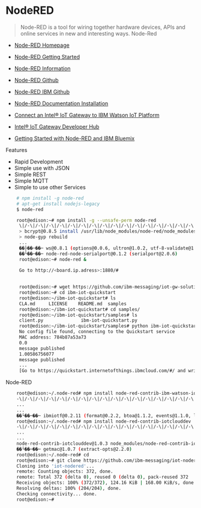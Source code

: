 # NodeRED

> Node-RED is a tool for wiring together hardware devices, APIs and online services in new and interesting ways. Node-Red

- [Node-RED Homepage](http://nodered.org/)
- [Node-RED Getting Started](http://nodered.org/docs/getting-started/)
- [Node-RED Information](https://www-304.ibm.com/connections/blogs/et/resource/node_red/Node-Red.pdf)
- [Node-RED Github](https://github.com/node-red/node-red)
- [Node-RED IBM Github](https://github.com/ibm-messaging/iot-nodered)

- [Node-RED Documentation Installation](http://nodered.org/docs/getting-started/installation.html)
- [Connect an Intel® IoT Gateway to IBM Watson IoT Platform](https://developer.ibm.com/recipes/tutorials/connect-an-intel-iot-gateway-to-iot-foundation/)
- [Intel® IoT Gateway Developer Hub](https://software.intel.com/en-us/tags/82166)
- [Getting Started with Node-RED and IBM Bluemix](https://github.com/intel-iot-devkit/Intel-IoT-Gateway/blob/master/Getting%20Started%20With%20Node-Red%20and%20Bluemix/README.MD)

Features

- Rapid Development
- Simple use with JSON
- Simple REST
- Simple MQTT
- Simple to use other Services

```sh
    # npm install -g node-red
    # apt-get install nodejs-legacy
    $ node-red
```

```sh
    root@edison:~# npm install -g --unsafe-perm node-red
     \|/-\|/-\|/-\|/-\|/-\|/-\|/-\|/-\|/-\|/-\|/-\|/-\|/-\|/-\|/-\|/-\|/-\|/-\|/-\|/-\|/-\|/-\|/-\|/-\|/-\|/-\|//
     > bcrypt@0.8.5 install /usr/lib/node_modules/node-red/node_modules/bcrypt
     > node-gyp rebuild
     ...
     ��├��─��─ ws@0.8.1 (options@0.0.6, ultron@1.0.2, utf-8-validate@1.2.1, bufferutil@1.2.1)
     ��└��─��─ node-red-node-serialport@0.1.2 (serialport@2.0.6)
     root@edison:~# node-red &
     
     Go to http://<board.ip.adress>:1880/#
     
```

```sh
     root@edison:~# wget https://github.com/ibm-messaging/iot-gw-solutions/releases/download/1.03/ibm-iot-quickstart.zip
     root@edison:~# cd ibm-iot-quickstart
     root@edison:~/ibm-iot-quickstart# ls
     CLA.md     LICENSE    README.md  samples
     root@edison:~/ibm-iot-quickstart# cd samples/
     root@edison:~/ibm-iot-quickstart/samples# ls
     client.py              ibm-iot-quickstart.py
     root@edison:~/ibm-iot-quickstart/samples# python ibm-iot-quickstart.py
     No config file found, connecting to the Quickstart service
     MAC address: 784b87a53a73
     0.0
     message published
     1.00586756077
     message published     
     ...
     [Go to https://quickstart.internetofthings.ibmcloud.com/#/ and write Device ID based on device MAC Address]
```

Node-RED

```sh
    root@edison:~/.node-red# npm install node-red-contrib-ibm-watson-iot
    -\|/-\|/-\|/-\|/-\|/-\|/-\|/-\|/-\|/-\|/-\|/-\|/-\|/-\|/-\|/-\|/-\|/-\|/-\|/-\|/-\|/-\|/-\|/-\-\|/-\|/-\|z
    ...
    ...
    ��└��─��─ ibmiotf@0.2.11 (format@0.2.2, btoa@1.1.2, events@1.1.0, loglevel@1.4.0, bluebird@2.10.2, axios@)
    root@edison:~/.node-red# npm install node-red-contrib-iotclouddev
    -\|/-\|/-\|/-\|/-\|/-\|/-\|/-\|/-\|/-\|/-\|/-\|/-\|/-\|/-\|/-\|/-\|/-\|/-\|/-\|/-\|/-\|/-\|/-\|/-\|/-\|/-z
    ...
    ...
    node-red-contrib-iotclouddev@1.0.3 node_modules/node-red-contrib-iotclouddev
    ��└��─��─ getmac@1.0.7 (extract-opts@2.2.0)
    root@edison:~/.node-red# cd
    root@edison:~# git clone https://github.com/ibm-messaging/iot-nodered.git
    Cloning into 'iot-nodered'...
    remote: Counting objects: 372, done.
    remote: Total 372 (delta 0), reused 0 (delta 0), pack-reused 372
    Receiving objects: 100% (372/372), 124.16 KiB | 168.00 KiB/s, done.
    Resolving deltas: 100% (204/204), done.
    Checking connectivity... done.
    root@edison:~# 
    
```
